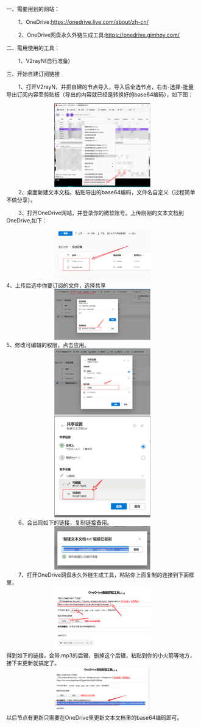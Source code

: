 一、需要用到的网站：

        1、OneDrive:https://onedrive.live.com/about/zh-cn/

        2、OneDrive网盘永久外链生成工具:https://onedrive.gimhoy.com/

二、需用使用的工具：

        1、V2rayN(自行准备)

三、开始自建订阅链接

        1、打开V2rayN，并把自建的节点导入，导入后全选节点，右击-选择-批量导出订阅内容至剪贴板（导出的内容就已经是转换好的base64编码），如下图：
                <div align=center>
                <img src="images/1.png" width="50%" />
                </div>
        2、桌面新建文本文档，粘贴导出的base64编码，文件名自定义（过程简单不做分享）。

        3、打开OneDrive网站，并登录你的微软账号。上传刚刚的文本文档到OneDrive,如下：
                <div align=center>
                <img src="images/2.png" width="50%" />
                </div>
        4、上传后选中你要订阅的文件，选择共享
                <div align=center>
                <img src="images/3.png" width="50%" />
                </div>
        5、修改可编辑的权限，点击应用。
                <div align=center>
                <img src="images/4.png" width="50%" />
                <img src="images/5.png" width="50%" />
                </div>
        6、会出现如下的链接，复制链接备用。
                <div align=center>
                <img src="images/6.png" width="50%" />
                </div>
        7、打开OneDrive网盘永久外链生成工具，粘贴你上面复制的连接到下面框里，
                <div align=center>
                <img src="images/7.png" width="50%" />
                </div>
得到如下的链接，会带.mp3的后辍，删掉这个后辍，粘贴到你的小火箭等地方，接下来更新就搞定了。
                <div align=center>
                <img src="images/8.png" width="50%" />
                </div>
以后节点有更新只需要在OneDrive里更新文本文档里的base64编码即可。
